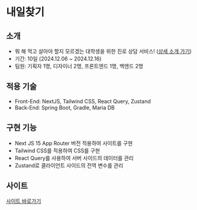 # 내일찾기

## 소개

- 뭐 해 먹고 살아야 할지 모르겠는 대학생을 위한 진로 상담 서비스! ([상세 소개 가기](https://yummy-tea-744.notion.site/157e785258708099a809c4c7abf64a3a?pvs=74))
- 기간: 10일 (2024.12.06 ~ 2024.12.16)
- 팀원: 기획자 1명, 디자이너 2명, 프론트엔드 1명, 백엔드 2명

## 적용 기술

- Front-End: NextJS, Tailwind CSS, React Query, Zustand
- Back-End: Spring Boot, Gradle, Maria DB

## 구현 기능

- Next JS 15 App Router 버전 적용하여 사이트를 구현
- Tailwind CSS를 적용하여 CSS를 구현
- React Query를 사용하여 서버 사이드의 데이터를 관리
- Zustand로 클라이언트 사이드의 전역 변수를 관리

## 사이트

[사이트 바로가기](https://find-your-day.duckdns.org)
